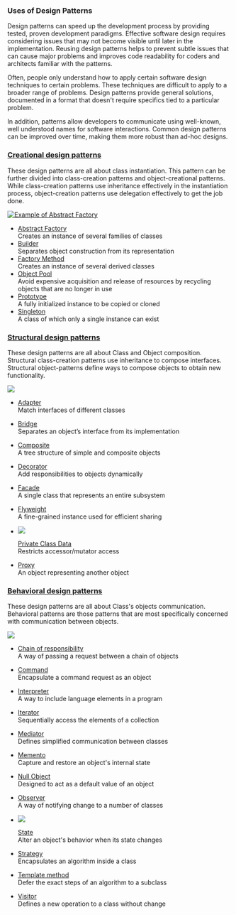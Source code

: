 ### Uses of Design Patterns

Design patterns can speed up the development process by providing tested, proven development paradigms. Effective software design requires considering issues that may not become visible until later in the implementation. Reusing design patterns helps to prevent subtle issues that can cause major problems and improves code readability for coders and architects familiar with the patterns.

Often, people only understand how to apply certain software design techniques to certain problems. These techniques are difficult to apply to a broader range of problems. Design patterns provide general solutions, documented in a format that doesn't require specifics tied to a particular problem.

In addition, patterns allow developers to communicate using well-known, well understood names for software interactions. Common design patterns can be improved over time, making them more robust than ad-hoc designs.

### [Creational design patterns](https://sourcemaking.com/design_patterns/creational_patterns)

These design patterns are all about class instantiation. This pattern can be further divided into class-creation patterns and object-creational patterns. While class-creation patterns use inheritance effectively in the instantiation process, object-creation patterns use delegation effectively to get the job done.

[![Example of Abstract Factory](https://sourcemaking.com/files/v2/content/patterns/Abstract_Factory-preview.png?id=087ac552bd353a08d6b25f998b88d9d5)](https://sourcemaking.com/design_patterns/abstract_factory)

-   [Abstract Factory](https://sourcemaking.com/design_patterns/abstract_factory "Provides a way to encapsulate a group of individual factories that have a common theme.")  
    Creates an instance of several families of classes
-   [Builder](https://sourcemaking.com/design_patterns/builder "Separate the construction of a complex object from its representation so that the same construction process can create different representations.")  
    Separates object construction from its representation
-   [Factory Method](https://sourcemaking.com/design_patterns/factory_method "Defines a separate method for creating the objects, which subclasses can then override to specify the derived type of product that will be created.")  
    Creates an instance of several derived classes
-   [Object Pool](https://sourcemaking.com/design_patterns/object_pool "Avoid expensive acquisition and release of resources by recycling objects that are no longer in use")  
    Avoid expensive acquisition and release of resources by recycling objects that are no longer in use
-   [Prototype](https://sourcemaking.com/design_patterns/prototype "Being cloned to produce new objects.")  
    A fully initialized instance to be copied or cloned
-   [Singleton](https://sourcemaking.com/design_patterns/singleton "Restricts instantiation of a class to one object.")  
    A class of which only a single instance can exist

### [Structural design patterns](https://sourcemaking.com/design_patterns/structural_patterns)

These design patterns are all about Class and Object composition. Structural class-creation patterns use inheritance to compose interfaces. Structural object-patterns define ways to compose objects to obtain new functionality.

[![](https://sourcemaking.com/files/v2/content/patterns/Decorator-preview.png?id=0dbf622084172ecbfd53e8ebdba17621)](https://sourcemaking.com/design_patterns/decorator)

-   [Adapter](https://sourcemaking.com/design_patterns/adapter "Adapts one interface for a class into one that a client expects.")  
    Match interfaces of different classes
-   [Bridge](https://sourcemaking.com/design_patterns/bridge "Decouples an abstraction from its implementation so that the two can vary independently.")  
    Separates an object’s interface from its implementation
-   [Composite](https://sourcemaking.com/design_patterns/composite "Designed as a composition of one-or-more similar objects, all exhibiting similar functionality.")  
    A tree structure of simple and composite objects
-   [Decorator](https://sourcemaking.com/design_patterns/decorator "Allows new/additional behavior to be added to an existing method of an object dynamically.")  
    Add responsibilities to objects dynamically
-   [Facade](https://sourcemaking.com/design_patterns/facade "Provides a simplified interface to a larger body of code.")  
    A single class that represents an entire subsystem
-   [Flyweight](https://sourcemaking.com/design_patterns/flyweight "When many objects must be manipulated and these cannot afford to have extraneous data, flyweight is appropriate.")  
    A fine-grained instance used for efficient sharing
-   [![](https://sourcemaking.com/files/v2/content/patterns/Proxy-preview.png?id=4d4986fb113bc81ea3c97e46e9769b94)](https://sourcemaking.com/design_patterns/proxy)
    
    [Private Class Data](https://sourcemaking.com/design_patterns/private_class_data "Restricts accessor/mutator access")  
    Restricts accessor/mutator access
-   [Proxy](https://sourcemaking.com/design_patterns/proxy "Class functioning as an interface to another thing.")  
    An object representing another object

### [Behavioral design patterns](https://sourcemaking.com/design_patterns/behavioral_patterns)

These design patterns are all about Class's objects communication. Behavioral patterns are those patterns that are most specifically concerned with communication between objects.

[![](https://sourcemaking.com/files/v2/content/patterns/Interpreter-preview.png?id=770dfec810205f96a338241556916855)](https://sourcemaking.com/design_patterns/interpreter)

-   [Chain of responsibility](https://sourcemaking.com/design_patterns/chain_of_responsibility "Source of command objects and a series of processing objects.")  
    A way of passing a request between a chain of objects
-   [Command](https://sourcemaking.com/design_patterns/command "Objects are used to represent actions.")  
    Encapsulate a command request as an object
-   [Interpreter](https://sourcemaking.com/design_patterns/interpreter "The basic idea is to implement a specialized computer language to rapidly solve a defined class of problems.")  
    A way to include language elements in a program
-   [Iterator](https://sourcemaking.com/design_patterns/iterator "Used to access the elements of an aggregate object sequentially without exposing its underlying representation.")  
    Sequentially access the elements of a collection
-   [Mediator](https://sourcemaking.com/design_patterns/mediator "Provides a unified interface to a set of interfaces in a subsystem.")  
    Defines simplified communication between classes
-   [Memento](https://sourcemaking.com/design_patterns/memento "Provides the ability to restore an object to its previous state.")  
    Capture and restore an object's internal state
-   [Null Object](https://sourcemaking.com/design_patterns/null_object "Designed to act as a default value of an object.")  
    Designed to act as a default value of an object
-   [Observer](https://sourcemaking.com/design_patterns/observer "Observes the state of an object in a program.")  
    A way of notifying change to a number of classes
-   [![](https://sourcemaking.com/files/v2/content/patterns/State-preview.png?id=cdbd817b9b30c71916d4722363eac267)](https://sourcemaking.com/design_patterns/state)
    
    [State](https://sourcemaking.com/design_patterns/state "Represent the state of an object.")  
    Alter an object's behavior when its state changes
-   [Strategy](https://sourcemaking.com/design_patterns/strategy "Algorithms can be selected on-the-fly at runtime.")  
    Encapsulates an algorithm inside a class
-   [Template method](https://sourcemaking.com/design_patterns/template_method "A template method defines the skeleton of an algorithm.")  
    Defer the exact steps of an algorithm to a subclass
-   [Visitor](https://sourcemaking.com/design_patterns/visitor "A way of separating an algorithm from an object structure.")  
    Defines a new operation to a class without change